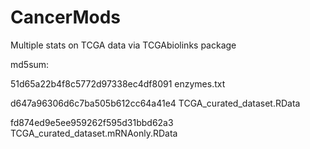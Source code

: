 # CancerMods
Multiple stats on TCGA data via TCGAbiolinks package

md5sum:

51d65a22b4f8c5772d97338ec4df8091  enzymes.txt

d647a96306d6c7ba505b612cc64a41e4  TCGA_curated_dataset.RData

fd874ed9e5ee959262f595d31bbd62a3  TCGA_curated_dataset.mRNAonly.RData
